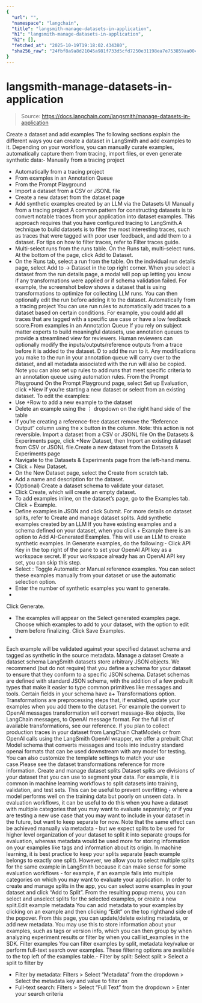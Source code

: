 ```yaml
---
{
  "url": "",
  "namespace": "langchain",
  "title": "langsmith-manage-datasets-in-application",
  "h1": "langsmith-manage-datasets-in-application",
  "h2": [],
  "fetched_at": "2025-10-19T19:18:02.434380",
  "sha256_raw": "24fbf8a9a8d21045a981f733d5cfd7250e31198ea7e753859aa004aa27570454"
}
---
```


# langsmith-manage-datasets-in-application

> Source: https://docs.langchain.com/langsmith/manage-datasets-in-application

Create a dataset and add examples
The following sections explain the different ways you can create a dataset in LangSmith and add examples to it. Depending on your workflow, you can manually curate examples, automatically capture them from tracing, import files, or even generate synthetic data:- Manually from a tracing project
- Automatically from a tracing project
- From examples in an Annotation Queue
- From the Prompt Playground
- Import a dataset from a CSV or JSONL file
- Create a new dataset from the dataset page
- Add synthetic examples created by an LLM via the Datasets UI
Manually from a tracing project
A common pattern for constructing datasets is to convert notable traces from your application into dataset examples. This approach requires that you have configured tracing to LangSmith.A technique to build datasets is to filter the most interesting traces, such as traces that were tagged with poor user feedback, and add them to a dataset. For tips on how to filter traces, refer to Filter traces guide.
- Multi-select runs from the runs table. On the Runs tab, multi-select runs. At the bottom of the page, click Add to Dataset.
- On the Runs tab, select a run from the table. On the individual run details page, select Add to -> Dataset in the top right corner. When you select a dataset from the run details page, a modal will pop up letting you know if any transformations were applied or if schema validation failed. For example, the screenshot below shows a dataset that is using transformations to optimize for collecting LLM runs. You can then optionally edit the run before adding it to the dataset.
Automatically from a tracing project
You can use run rules to automatically add traces to a dataset based on certain conditions. For example, you could add all traces that are tagged with a specific use case or have a low feedback score.From examples in an Annotation Queue
If you rely on subject matter experts to build meaningful datasets, use annotation queues to provide a streamlined view for reviewers. Human reviewers can optionally modify the inputs/outputs/reference outputs from a trace before it is added to the dataset.
D
to add the run to it.
Any modifications you make to the run in your annotation queue will carry over to the dataset, and all metadata associated with the run will also be copied.
Note you can also set up rules to add runs that meet specific criteria to an annotation queue using automation rules.
From the Prompt Playground
On the Prompt Playground page, select Set up Evaluation, click +New if you’re starting a new dataset or select from an existing dataset.
To edit the examples:
- Use +Row to add a new example to the dataset
- Delete an example using the ⋮ dropdown on the right hand side of the table
- If you’re creating a reference-free dataset remove the “Reference Output” column using the x button in the column. Note: this action is not reversible.
Import a dataset from a CSV or JSONL file
On the Datasets & Experiments page, click +New Dataset, then Import an existing dataset from CSV or JSONL file.Create a new dataset from the Datasets & Experiments page
- Navigate to the Datasets & Experiments page from the left-hand menu.
- Click + New Dataset.
- On the New Dataset page, select the Create from scratch tab.
- Add a name and description for the dataset.
- (Optional) Create a dataset schema to validate your dataset.
- Click Create, which will create an empty dataset.
- To add examples inline, on the dataset’s page, go to the Examples tab. Click + Example.
- Define examples in JSON and click Submit. For more details on dataset splits, refer to Create and manage dataset splits.
Add synthetic examples created by an LLM
If you have existing examples and a schema defined on your dataset, when you click + Example there is an option to Add AI-Generated Examples. This will use an LLM to create synthetic examples. In Generate examples, do the following:- Click API Key in the top right of the pane to set your OpenAI API key as a workspace secret. If your workspace already has an OpenAI API key set, you can skip this step.
- Select : Toggle Automatic or Manual reference examples. You can select these examples manually from your dataset or use the automatic selection option.
- Enter the number of synthetic examples you want to generate.
-
Click Generate.
- The examples will appear on the Select generated examples page. Choose which examples to add to your dataset, with the option to edit them before finalizing. Click Save Examples.
-
Each example will be validated against your specified dataset schema and tagged as synthetic in the source metadata.
Manage a dataset
Create a dataset schema
LangSmith datasets store arbitrary JSON objects. We recommend (but do not require) that you define a schema for your dataset to ensure that they conform to a specific JSON schema. Dataset schemas are defined with standard JSON schema, with the addition of a few prebuilt types that make it easier to type common primitives like messages and tools. Certain fields in your schema have a+ Transformations
option. Transformations are preprocessing steps that, if enabled, update your examples when you add them to the dataset. For example the convert to OpenAI messages
transformation will convert message-like objects, like LangChain messages, to OpenAI message format.
For the full list of available transformations, see our reference.
If you plan to collect production traces in your dataset from LangChain ChatModels or from OpenAI calls using the LangSmith OpenAI wrapper, we offer a prebuilt Chat Model schema that converts messages and tools into industry standard openai formats that can be used downstream with any model for testing. You can also customize the template settings to match your use case.Please see the dataset transformations reference for more information.
Create and manage dataset splits
Dataset splits are divisions of your dataset that you can use to segment your data. For example, it is common in machine learning workflows to split datasets into training, validation, and test sets. This can be useful to prevent overfitting - where a model performs well on the training data but poorly on unseen data. In evaluation workflows, it can be useful to do this when you have a dataset with multiple categories that you may want to evaluate separately; or if you are testing a new use case that you may want to include in your dataset in the future, but want to keep separate for now. Note that the same effect can be achieved manually via metadata - but we expect splits to be used for higher level organization of your dataset to split it into separate groups for evaluation, whereas metadata would be used more for storing information on your examples like tags and information about its origin. In machine learning, it is best practice to keep your splits separate (each example belongs to exactly one split). However, we allow you to select multiple splits for the same example in LangSmith because it can make sense for some evaluation workflows - for example, if an example falls into multiple categories on which you may want to evaluate your application. In order to create and manage splits in the app, you can select some examples in your dataset and click “Add to Split”. From the resulting popup menu, you can select and unselect splits for the selected examples, or create a new split.Edit example metadata
You can add metadata to your examples by clicking on an example and then clicking “Edit” on the top righthand side of the popover. From this page, you can update/delete existing metadata, or add new metadata. You may use this to store information about your examples, such as tags or version info, which you can then group by when analyzing experiment results or filter by when you calllist_examples
in the SDK.
Filter examples
You can filter examples by split, metadata key/value or perform full-text search over examples. These filtering options are available to the top left of the examples table.- Filter by split: Select split > Select a split to filter by
- Filter by metadata: Filters > Select “Metadata” from the dropdown > Select the metadata key and value to filter on
- Full-text search: Filters > Select “Full Text” from the dropdown > Enter your search criteria